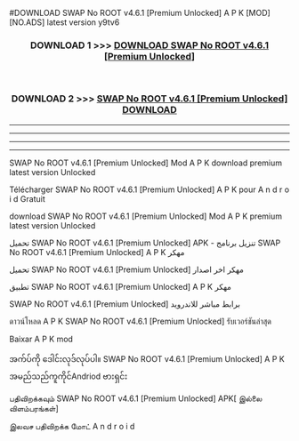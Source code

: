 #DOWNLOAD SWAP  No ROOT v4.6.1  [Premium Unlocked] A P K [MOD] [NO.ADS] latest version y9tv6



<div align="center">

<h3>DOWNLOAD 1 >>> <a href="https://teeasianyam.web.app?sq=SWAP  No ROOT v4.6.1  [Premium Unlocked]">DOWNLOAD SWAP  No ROOT v4.6.1  [Premium Unlocked] </a></h3><br>

<h3>DOWNLOAD 2 >>> <a href="https://teeasianyam.web.app?sq=SWAP  No ROOT v4.6.1  [Premium Unlocked] ">SWAP  No ROOT v4.6.1  [Premium Unlocked]  DOWNLOAD </a></h3>

</div>


----------------------------------------------------------

----------------------------------------------------------

----------------------------------------------------------

----------------------------------------------------------


SWAP  No ROOT v4.6.1  [Premium Unlocked]  Mod A P K download premium latest version Unlocked

Télécharger SWAP  No ROOT v4.6.1  [Premium Unlocked]  A P K pour A n d r o i d Gratuit

download SWAP  No ROOT v4.6.1  [Premium Unlocked]  Mod A P K premium latest version Unlocked

تحميل SWAP  No ROOT v4.6.1  [Premium Unlocked]  APK - تنزيل برنامج SWAP  No ROOT v4.6.1  [Premium Unlocked]  A P K مهكر

تحميل SWAP  No ROOT v4.6.1  [Premium Unlocked]  مهكر اخر اصدار

تطبيق SWAP  No ROOT v4.6.1  [Premium Unlocked]  A P K مهكر

SWAP  No ROOT v4.6.1  [Premium Unlocked]  برابط مباشر للاندرويد

ดาวน์โหลด A P K SWAP  No ROOT v4.6.1  [Premium Unlocked]  รับเวอร์ชันล่าสุด

Baixar A P K mod

အက်ပ်ကို ဒေါင်းလုဒ်လုပ်ပါ။ SWAP  No ROOT v4.6.1  [Premium Unlocked]  A P K အမည်သည်ကူကိုင်Andriod ဗားရှင်း

பதிவிறக்கவும் SWAP  No ROOT v4.6.1  [Premium Unlocked]  APK[ இல்லை விளம்பரங்கள்] 
 
இலவச பதிவிறக்க மோட் A n d r o i d



